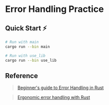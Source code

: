 # Error Handling Practice

## Quick Start ⚡️
```bash
# Run with main 
cargo run --bin main

# Run with use_lib
cargo run --bin use_lib
```

## Reference
> [Beginner's guide to Error Handling in Rust](http://www.sheshbabu.com/posts/rust-error-handling/)

> [Ergonomic error handling with Rust](https://dev.to/senyeezus/ergonomic-error-handling-with-rust-13bj)